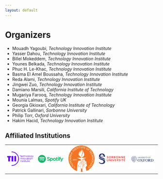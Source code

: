 ```yaml
---
layout: default
---
```


# Organizers

- Mouadh Yagoubi, <i>Technology Innovation Institute</i>
- Yasser Dahou, <i>Technology Innovation Institute</i>
- Billel Mokeddem, <i>Technology Innovation Institute</i>
- Younes Belkada, <i>Technology Innovation Institute</i>
- Phuc H. Le-Khac, <i>Technology Innovation Institute</i>
- Basma El Amel Boussaha, <i>Technology Innovation Institute</i>
- Reda Alami, <i>Technology Innovation Institute</i>
- Jingwei Zuo, <i>Technology Innovation Institute</i>
- Damiano Marsili, <i>California Institute of Technology</i>
- Mugariya Farooq, <i>Technology Innovation Institute</i>
- Mounia Lalmas, <i>Spotify UK</i>
- Georgia Gkioxari, <i>California Institute of Technology</i>
- Patrick Gallinari, <i>Sorbonne University</i>
- Philip Torr, <i>Oxford University</i>
- Hakim Hacid, <i>Technology Innovation Institute</i>

## Affiliated Institutions

<table cellspacing="40" cellpadding="0" style="border-collapse: collapse; margin: 0 auto; width: 100%;">
    <tr>
        <td style="text-align: center; border: none; width: 20%;">
            <div class="institution">
                <img src="assets/fig_org_inst/tii_logo.png" alt="TII Logo" style="width: 150px; height: auto; object-fit: contain;">
            </div>
        </td>
        <td style="text-align: center; border: none; width: 20%;">
            <div class="institution">
                <img src="assets/fig_org_inst/spotify_logo.png" alt="Spotify Logo" style="width: 150px; height: auto; object-fit: contain;">
            </div>
        </td>
        <td style="text-align: center; border: none; width: 20%;">
            <div class="institution">
                <img src="assets/fig_org_inst/caltech_logo.png" alt="Caltech Logo" style="width: 150px; height: auto; object-fit: contain;">
            </div>
        </td>
        <td style="text-align: center; border: none; width: 20%;">
            <div class="institution">
                <img src="assets/fig_org_inst/sorbonne_logo.png" alt="Sorbonne Logo" style="width: 150px; height: auto; object-fit: contain;">
            </div>
        </td>
        <td style="text-align: center; border: none; width: 20%;">
            <div class="institution">
                <img src="assets/fig_org_inst/oxford_logo.png" alt="Oxford Logo" style="width: 150px; height: auto; object-fit: contain;">
            </div>
        </td>
    </tr>
</table>
